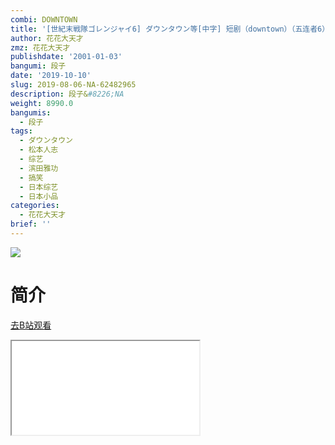 ```yaml
---
combi: DOWNTOWN
title: '[世紀末戦隊ゴレンジャイ6] ダウンタウン等[中字] 短剧（downtown）（五连者6）'
author: 花花大天才
zmz: 花花大天才
publishdate: '2001-01-03'
bangumi: 段子
date: '2019-10-10'
slug: 2019-08-06-NA-62482965
description: 段子&#8226;NA
weight: 8990.0
bangumis:
  - 段子
tags:
  - ダウンタウン
  - 松本人志
  - 综艺
  - 滨田雅功
  - 搞笑
  - 日本综艺
  - 日本小品
categories:
  - 花花大天才
brief: ''
---
```

![](https://raw.githubusercontent.com/tcgriffith/owaraisite/master/static/tmpimg/1d69068dd22a88e0d032b8f8313459c8e11f9c12.jpg.480.jpg)
# 简介  
  

[去B站观看](https://www.bilibili.com/video/av62482965/)
<div class ="resp-container"><iframe class="testiframe" src="//player.bilibili.com/player.html?aid=62482965"", scrolling="no", allowfullscreen="true" > </iframe></div> 
